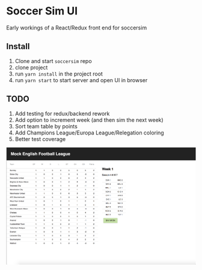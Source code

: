 # Soccer Sim UI
Early workings of a React/Redux front end for soccersim

## Install
1. Clone and start `soccersim` repo
1. clone project
1. run `yarn install` in the project root
1. run `yarn start` to start server and open UI in browser


## TODO
1. Add testing for redux/backend rework
1. Add option to increment week (and then sim the next week)
1. Sort team table by points
1. Add Champions League/Europa League/Relegation coloring
1. Better test coverage

![Alt text](/assets/ui_screenshot_v2.png?raw=true "UI Screenshot")
